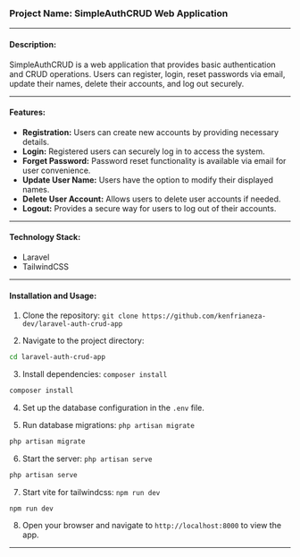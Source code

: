 ### Project Name: SimpleAuthCRUD Web Application

---

#### Description:

SimpleAuthCRUD is a web application that provides basic authentication and CRUD operations. Users can register, login, reset passwords via email, update their names, delete their accounts, and log out securely.

---

#### Features:

-   **Registration:** Users can create new accounts by providing necessary details.
-   **Login:** Registered users can securely log in to access the system.
-   **Forget Password:** Password reset functionality is available via email for user convenience.
-   **Update User Name:** Users have the option to modify their displayed names.
-   **Delete User Account:** Allows users to delete user accounts if needed.
-   **Logout:** Provides a secure way for users to log out of their accounts.

---

#### Technology Stack:

-   Laravel
-   TailwindCSS

---

#### Installation and Usage:

1. Clone the repository: `git clone https://github.com/kenfrianeza-dev/laravel-auth-crud-app`

2. Navigate to the project directory:

```bash
cd laravel-auth-crud-app
```

3. Install dependencies: `composer install`

```bash
composer install
```

4. Set up the database configuration in the `.env` file.

5. Run database migrations: `php artisan migrate`

```bash
php artisan migrate
```

6. Start the server: `php artisan serve`

```bash
php artisan serve
```

7. Start vite for tailwindcss: `npm run dev`

```bash
npm run dev
```

8. Open your browser and navigate to `http://localhost:8000` to view the app.

---
